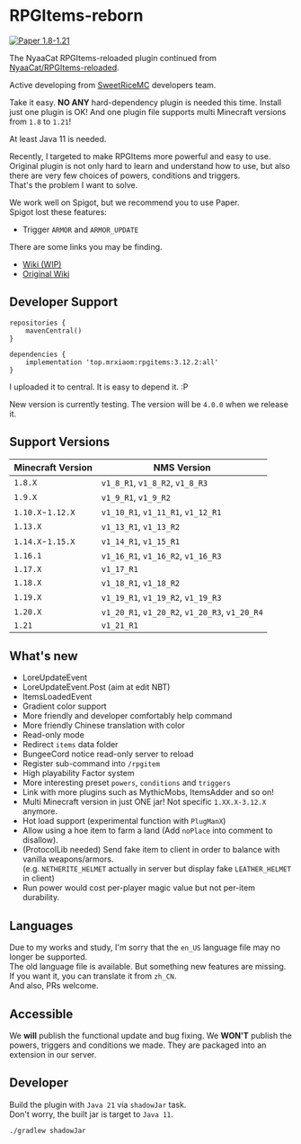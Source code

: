 # RPGItems-reborn

[![Paper 1.8-1.21](https://img.shields.io/badge/Paper-1.8--1.21-blue)](https://img.shields.io/badge/Paper-1.8--1.21-blue)

The NyaaCat RPGItems-reloaded plugin continued from [NyaaCat/RPGItems-reloaded](https://github.com/NyaaCat/RPGItems-reloaded).

Active developing from [SweetRiceMC](https://www.pds.ink) developers team.

Take it easy. **NO ANY** hard-dependency plugin is needed this time. Install just one plugin is OK! And one plugin file supports multi Minecraft versions from `1.8` to `1.21`!

At least Java 11 is needed.

Recently, I targeted to make RPGItems more powerful and easy to use.  
Original plugin is not only hard to learn and understand how to use, but also there are very few choices of powers, conditions and triggers.  
That's the problem I want to solve.

We work well on Spigot, but we recommend you to use Paper.  
Spigot lost these features:
+ Trigger `ARMOR` and `ARMOR_UPDATE`

There are some links you may be finding.

+ [Wiki (WIP)](https://rpgitems.mcio.dev)
+ [Original Wiki](https://nyaacat.github.io/RPGItems-wiki/#/)

## Developer Support

```grovvy
repositories {
    mavenCentral()
}

dependencies {
    implementation 'top.mrxiaom:rpgitems:3.12.2:all'
}

```
I uploaded it to central. It is easy to depend it. :P

New version is currently testing. The version will be `4.0.0` when we release it.

## Support Versions

| Minecraft Version | NMS Version                                    |
|-------------------|------------------------------------------------|
| `1.8.X`           | `v1_8_R1`, `v1_8_R2`, `v1_8_R3`                |
| `1.9.X`           | `v1_9_R1`, `v1_9_R2`                           |
| `1.10.X`-`1.12.X` | `v1_10_R1`, `v1_11_R1`, `v1_12_R1`             |
| `1.13.X`          | `v1_13_R1`, `v1_13_R2`                         |
| `1.14.X`-`1.15.X` | `v1_14_R1`, `v1_15_R1`                         |
| `1.16.1`          | `v1_16_R1`, `v1_16_R2`, `v1_16_R3`             |
| `1.17.X`          | `v1_17_R1`                                     |
| `1.18.X`          | `v1_18_R1`, `v1_18_R2`                         |
| `1.19.X`          | `v1_19_R1`, `v1_19_R2`, `v1_19_R3`             |
| `1.20.X`          | `v1_20_R1`, `v1_20_R2`, `v1_20_R3`, `v1_20_R4` |
| `1.21`            | `v1_21_R1`                                     |

## What's new 

* LoreUpdateEvent
* LoreUpdateEvent.Post (aim at edit NBT)
* ItemsLoadedEvent
* Gradient color support
* More friendly and developer comfortably help command
* More friendly Chinese translation with color
* Read-only mode
* Redirect `items` data folder
* BungeeCord notice read-only server to reload
* Register sub-command into `/rpgitem`
* High playability Factor system
* More interesting preset `powers`, `conditions` and `triggers`
* Link with more plugins such as MythicMobs, ItemsAdder and so on!
* Multi Minecraft version in just ONE jar! Not specific `1.XX.X-3.12.X` anymore.
* Hot load support (experimental function with `PlugManX`)
* Allow using a hoe item to farm a land (Add `noPlace` into comment to disallow).
* (ProtocolLib needed) Send fake item to client in order to balance with vanilla weapons/armors.  
  (e.g. `NETHERITE_HELMET` actually in server but display fake `LEATHER_HELMET` in client)
* Run power would cost per-player magic value but not per-item durability.

## Languages

Due to my works and study, I'm sorry that the `en_US` language file may no longer be supported.  
The old language file is available. But something new features are missing.  
If you want it, you can translate it from `zh_CN`.  
And also, PRs welcome.

## Accessible

We **will** publish the functional update and bug fixing. We **WON'T** publish the powers, triggers and conditions we made. They are packaged into an extension in our server.

## Developer

Build the plugin with `Java 21` via `shadowJar` task.  
Don't worry, the built jar is target to `Java 11`.
```shell
./gradlew shadowJar
```
